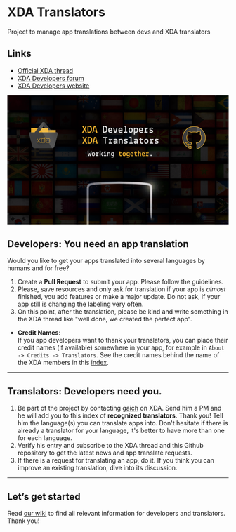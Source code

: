 # XDA Translators
Project to manage app translations between devs and XDA translators  

## Links
* [Official XDA thread](https://forum.xda-developers.com/showthread.php?t=2069390)  
* [XDA Developers forum](https://forum.xda-developers.com)  
* [XDA Developers website](https://www.xda-developers.com)

![xda_translators_banner](banner.png)

## Developers: You need an app translation
Would you like to get your apps translated into several languages by humans and for free?

1. Create a **Pull Request** to submit your app. Please follow the guidelines.
2. Please, save resources and only ask for translation if your app is *almost* finished, you add features or make a major update. Do not ask, if your app still is changing the labeling very often.
3. On this point, after the translation, please be kind and write something in the XDA thread like "well done, we created the perfect app".

* **Credit Names**:  
If you app developers want to thank your translators, you can place their credit names (if available) somewhere in your app, for example in `About -> Credits -> Translators`. See the credit names behind the name of the XDA members in this [index](https://forum.xda-developers.com/showpost.php?p=35963995&postcount=2).

***

## Translators: Developers need you.
1. Be part of the project by contacting [gaich](https://forum.xda-developers.com/member.php?u=4563466) on XDA. Send him a PM and he will add you to this index of **recognized translators**. Thank you!
Tell him the language(s) you can translate apps into. Don't hesitate if there is already a translator for your language, it's better to have more than one for each language.
2. Verify his entry and subscribe to the XDA thread and this Github repository to get the latest news and app translate requests.
3. If there is a request for translating an app, do it. If you think you can improve an existing translation, dive into its discussion.  

***

## Let’s get started
Read [our wiki](https://github.com/Primokorn/XDA_Translators/wiki) to find all relevant information for developers and translators.
Thank you!
